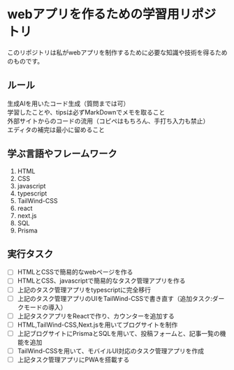# webアプリを作るための学習用リポジトリ
このリポジトリは私がwebアプリを制作するために必要な知識や技術を得るためのものです。  
## ルール
生成AIを用いたコード生成（質問までは可）  
学習したことや、tipsは必ずMarkDownでメモを取ること  
外部サイトからのコードの流用（コピペはもちろん、手打ち入力も禁止）  
エディタの補完は最小に留めること
## 学ぶ言語やフレームワーク
1. HTML
2. CSS
3. javascript
4. typescript
5. TailWind-CSS
6. react
7. next.js
8. SQL
9. Prisma
## 実行タスク
- [ ] HTMLとCSSで簡易的なwebページを作る
- [ ] HTMLとCSS、javascriptで簡易的なタスク管理アプリを作る
- [ ] 上記のタスク管理アプリをtypescriptに完全移行
- [ ] 上記のタスク管理アプリのUIをTailWind-CSSで書き直す（追加タスク:ダークモードの導入）
- [ ] 上記タスクアプリをReactで作り、カウンターを追加する
- [ ] HTML,TailWind-CSS,Next.jsを用いてブログサイトを制作
- [ ] 上記ブログサイトにPrismaとSQLを用いて、投稿フォームと、記事一覧の機能を追加
- [ ] TailWind-CSSを用いて、モバイルUI対応のタスク管理アプリを作成
- [ ] 上記タスク管理アプリにPWAを搭載する
